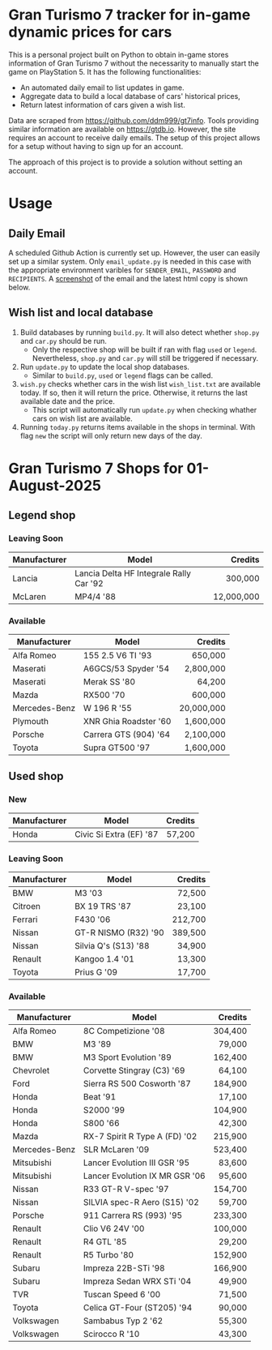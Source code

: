 # Gran Turismo 7 tracker for in-game dynamic prices for cars

This is a personal project built on Python to obtain in-game stores information of Gran Turismo 7 without the necessarity to manually start the game on PlayStation 5. It has the following functionalities:

- An automated daily email to list updates in game.
- Aggregate data to build a local database of cars' historical prices,
- Return latest information of cars given a wish list.

Data are scraped from https://github.com/ddm999/gt7info. Tools providing similar information are available on https://gtdb.io. However, the site requires an account to receive daily emails. The setup of this project allows for a setup without having to sign up for an account.

The approach of this project is to provide a solution without setting an account.

# Usage

## Daily Email

A scheduled Github Action is currently set up. However, the user can easily set up a similar system. Only `email_update.py` is needed in this case with the appropriate environment varibles for `SENDER_EMAIL`, `PASSWORD` and `RECIPIENTS`. A [screenshot](https://raw.githubusercontent.com/marcohoucheng/Gran-Turismo-7-Price-Tracker/main/data/email_screenshot.png) of the email and the latest html copy is shown below.

## Wish list and local database

1. Build databases by running `build.py`. It will also detect whether `shop.py` and `car.py` should be run.
    - Only the respective shop will be built if ran with flag `used` or `legend`. Nevertheless, `shop.py` and `car.py` will still be triggered if necessary.
2. Run `update.py` to update the local shop databases.
    - Similar to `build.py`, `used` or `legend` flags can be called.
3. `wish.py` checks whether cars in the wish list `wish_list.txt` are available today. If so, then it will return the price. Otherwise, it returns the last available date and the price.
    - This script will automatically run `update.py` when checking whather cars on wish list are available.
4. Running `today.py` returns items available in the shops in terminal. With flag `new` the script will only return new days of the day.


# Gran Turismo 7 Shops for 01-August-2025



## Legend shop

### Leaving Soon
 | Manufacturer | Model | Credits |
 | --- | --- | --: |
|Lancia|Lancia Delta HF Integrale Rally Car '92|300,000|
|McLaren|MP4/4 '88|12,000,000|

### Available
 | Manufacturer | Model | Credits |
 | --- | --- | --: |
|Alfa Romeo|155 2.5 V6 TI '93|650,000|
|Maserati|A6GCS/53 Spyder '54|2,800,000|
|Maserati|Merak SS '80|64,200|
|Mazda|RX500 '70|600,000|
|Mercedes-Benz|W 196 R '55|20,000,000|
|Plymouth|XNR Ghia Roadster '60|1,600,000|
|Porsche|Carrera GTS (904) '64|2,100,000|
|Toyota|Supra GT500 '97|1,600,000|


## Used shop

### New
 | Manufacturer | Model | Credits |
 | --- | --- | --: |
|Honda|Civic Si Extra (EF) '87|57,200|

### Leaving Soon
 | Manufacturer | Model | Credits |
 | --- | --- | --: |
|BMW|M3 '03|72,500|
|Citroen|BX 19 TRS '87|23,100|
|Ferrari|F430 '06|212,700|
|Nissan|GT-R NISMO (R32) '90|389,500|
|Nissan|Silvia Q's (S13) '88|34,900|
|Renault|Kangoo 1.4 '01|13,300|
|Toyota|Prius G '09|17,700|

### Available
 | Manufacturer | Model | Credits |
 | --- | --- | --: |
|Alfa Romeo|8C Competizione '08|304,400|
|BMW|M3 '89|79,000|
|BMW|M3 Sport Evolution '89|162,400|
|Chevrolet|Corvette Stingray (C3) '69|64,100|
|Ford|Sierra RS 500 Cosworth '87|184,900|
|Honda|Beat '91|17,100|
|Honda|S2000 '99|104,900|
|Honda|S800 '66|42,300|
|Mazda|RX-7 Spirit R Type A (FD) '02|215,900|
|Mercedes-Benz|SLR McLaren '09|523,400|
|Mitsubishi|Lancer Evolution III GSR '95|83,600|
|Mitsubishi|Lancer Evolution IX MR GSR '06|95,600|
|Nissan|R33 GT-R V-spec '97|154,700|
|Nissan|SILVIA spec-R Aero (S15) '02|59,700|
|Porsche|911 Carrera RS (993) '95|233,300|
|Renault|Clio V6 24V '00|100,000|
|Renault|R4 GTL '85|29,200|
|Renault|R5 Turbo '80|152,900|
|Subaru|Impreza 22B-STi '98|166,900|
|Subaru|Impreza Sedan WRX STi '04|49,900|
|TVR|Tuscan Speed 6 '00|71,500|
|Toyota|Celica GT-Four (ST205) '94|90,000|
|Volkswagen|Sambabus Typ 2 '62|55,300|
|Volkswagen|Scirocco R '10|43,300|
